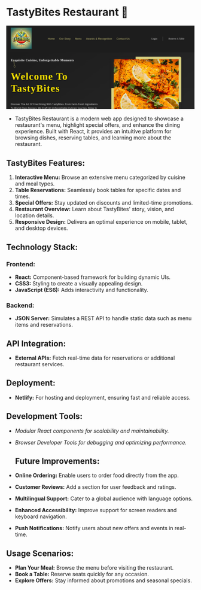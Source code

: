 # TastyBites Restaurant 🍴

![Preview](./assets/preview.png)

- TastyBites Restaurant is a modern web app designed to showcase a restaurant's menu, highlight special offers, and enhance the dining experience. Built with React, it provides an intuitive platform for browsing dishes, reserving tables, and learning more about the restaurant.

## TastyBites Features:
1. **Interactive Menu:** Browse an extensive menu categorized by cuisine and meal types.
2. **Table Reservations:** Seamlessly book tables for specific dates and times.
3. **Special Offers:** Stay updated on discounts and limited-time promotions.
4. **Restaurant Overview:** Learn about TastyBites' story, vision, and location details.
5. **Responsive Design:** Delivers an optimal experience on mobile, tablet, and desktop devices.

## Technology Stack:
### Frontend:
- **React:** Component-based framework for building dynamic UIs.
- **CSS3:** Styling to create a visually appealing design.
- **JavaScript (ES6):** Adds interactivity and functionality.
### Backend:
- **JSON Server:** Simulates a REST API to handle static data such as menu items and reservations.

 ## API Integration:
- **External APIs:** Fetch real-time data for reservations or additional restaurant services.

 ## Deployment:
- **Netlify:** For hosting and deployment, ensuring fast and reliable access.

## Development Tools:
- *Modular React components for scalability and maintainability.*
- *Browser Developer Tools for debugging and optimizing performance.*

  ## Future Improvements:
- **Online Ordering:** Enable users to order food directly from the app.
- **Customer Reviews:** Add a section for user feedback and ratings.
- **Multilingual Support:** Cater to a global audience with language options.
- **Enhanced Accessibility:** Improve support for screen readers and keyboard navigation.
- **Push Notifications:** Notify users about new offers and events in real-time.

## Usage Scenarios:
- **Plan Your Meal:** Browse the menu before visiting the restaurant.
- **Book a Table:** Reserve seats quickly for any occasion.
- **Explore Offers:** Stay informed about promotions and seasonal specials.
